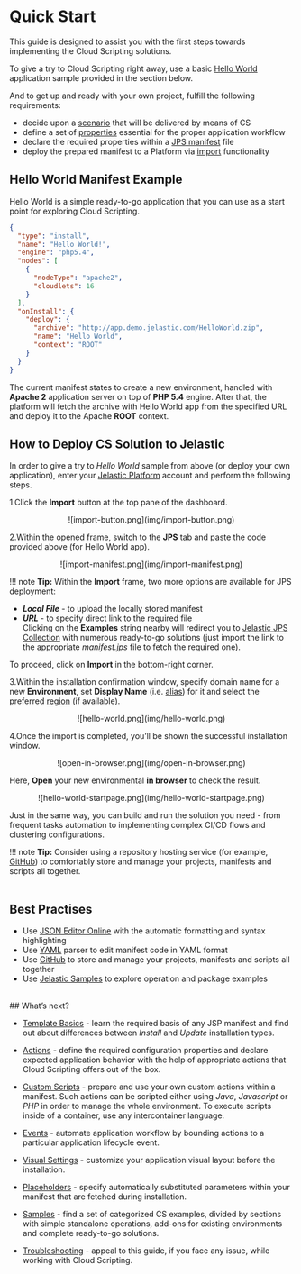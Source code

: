 # Quick Start                                      
    
This guide is designed to assist you with the first steps towards implementing the Cloud Scripting solutions.                                     

To give a try to Cloud Scripting right away, use a basic [Hello World](#hello-world-manifest-example) application sample provided in the section below.                                                                     

And to get up and ready with your own project, fulfill the following requirements:                                   

- decide upon a <a href="http://docs.cloudscripting.com/samples/" target="blank">scenario</a> that will be delivered by means of CS                      
- define a set of <a href="http://docs.cloudscripting.com/creating-templates/basic-configs/" target="blank">properties</a> essential for the proper application workflow                     
- declare the required properties within a <a href="http://docs.cloudscripting.com/creating-templates/basic-configs/" target="blank">JPS manifest</a> file                     
- deploy the prepared manifest to a Platform via [import](#how-to-deploy-cs-solution-to-jelastic ) functionality               

## Hello World Manifest Example                      

Hello World is a simple ready-to-go application that you can use as a start point for exploring Cloud Scripting.                          

```json
{
  "type": "install",
  "name": "Hello World!",
  "engine": "php5.4",
  "nodes": [
    {
      "nodeType": "apache2",
      "cloudlets": 16
    }
  ],
  "onInstall": {
    "deploy": {
      "archive": "http://app.demo.jelastic.com/HelloWorld.zip",
      "name": "Hello World",
      "context": "ROOT"
    }
  }
}
```

The current manifest states to create a new environment, handled with **Apache 2** application server on top of **PHP 5.4** engine. After that, the platform will fetch the archive with Hello World app from the specified URL and deploy it to the Apache **ROOT** context.                                   

## How to Deploy CS Solution to Jelastic 

In order to give a try to *Hello World* sample from above (or deploy your own application), enter your <a href="https://jelastic.cloud/" target="blank">Jelastic Platform</a> account and perform the following steps.                    

1.Click the **Import** button at the top pane of the dashboard.                                             

<center>![import-button.png](img/import-button.png)</center>                        

2.Within the opened frame, switch to the **JPS** tab and paste the code provided above (for Hello World app).                      

<center>![import-manifest.png](img/import-manifest.png)</center>               

!!! note
    **Tip:** Within the **Import** frame, two more options are available for JPS deployment:                    
- <b>*Local File*</b> - to upload the locally stored manifest                              
- <b>*URL*</b> - to specify direct link to the required file                                           
Clicking on the **Examples** string nearby will redirect you to <a href="https://github.com/jelastic-jps" target="blank">Jelastic JPS Collection</a> with numerous ready-to-go solutions (just import the link to the appropriate *manifest.jps* file to fetch the required one).                        

To proceed, click on **Import** in the bottom-right corner.                   

3.Within the installation confirmation window, specify domain name for a new **Environment**, set **Display Name** (i.e. <a href="https://docs.jelastic.com/environment-aliases">alias</a>) for it and select the preferred <a href="https://docs.jelastic.com/environment-regions">region</a> (if available).                  

<center>![hello-world.png](img/hello-world.png)</center>                                        

4.Once the import is completed, you’ll be shown the successful installation window.                                      

<center>![open-in-browser.png](img/open-in-browser.png)</center>               

Here, **Open** your new environmental **in browser** to check the result.                     

<center>![hello-world-startpage.png](img/hello-world-startpage.png)</center>                                   

Just in the same way, you can build and run the solution you need - from frequent tasks automation to implementing complex CI/CD flows and clustering configurations.                               

!!! note
    **Tip:** Consider using a repository hosting service (for example, <a href="https://github.com/" target="blank">GitHub</a>) to comfortably store and manage your projects, manifests and scripts all together.                               
<br>    
## Best Practises               

- Use <a href="http://jsoneditoronline.org/" target="blank">JSON Editor Online</a> with the automatic formatting and syntax highlighting                    
- Use <a href="http://www.yaml.org/" target="blank">YAML</a> parser to edit manifest code in YAML format                         
- Use <a href="https://github.com/" target="blank">GitHub</a> to store and manage your projects, manifests and scripts all together                           
- Use <a href="http://docs.cloudscripting.com/samples/" target="blank">Jelastic Samples</a> to explore operation and package examples                       

<br> 
## What’s next?              

- <a href="http://docs.cloudscripting.com/creating-templates/basic-configs/" target="blank">Template Basics</a> - learn the required basis of any JSP manifest and find out about differences between *Install* and *Update* installation types.                             

- <a href="http://docs.cloudscripting.com/reference/actions/" target="blank">Actions</a> - define the required configuration properties and declare expected application behavior with the help of appropriate actions that Cloud Scripting offers out of the box.                     

- <a href="http://docs.cloudscripting.com/creating-templates/custom-scripts/" target="blank">Custom Scripts</a> - prepare and use your own custom actions within a manifest. Such actions can be scripted either using *Java*, *Javascript* or *PHP* in order to manage the whole environment. To execute scripts inside of a container, use any intercontainer language.                         

- <a href="http://docs.cloudscripting.com/reference/events/" target="blank">Events</a> - automate application workflow by bounding actions to a particular application lifecycle event.                        

- <a href="http://docs.cloudscripting.com/creating-templates/user-input-parameters/" target="blank">Visual Settings</a> - customize your application visual layout before the installation.                     

- <a href="http://docs.cloudscripting.com/reference/placeholders/" target="blank">Placeholders</a> - specify automatically substituted parameters within your manifest that are fetched during installation.                          

- <a href="http://docs.cloudscripting.com/samples/" target="blank">Samples</a> - find a set of categorized CS examples, divided by sections with simple standalone operations, add-ons for existing environments and complete ready-to-go solutions.                        

- <a href="http://docs.cloudscripting.com/troubleshooting/" target="blank">Troubleshooting</a> - appeal to this guide, if you face any issue, while working with Cloud Scripting.                                     
